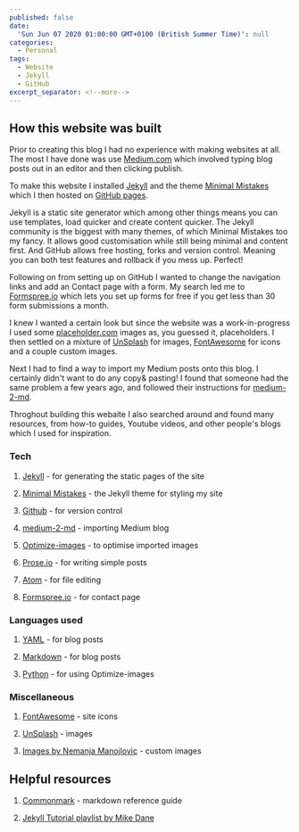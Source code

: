```yaml
---
published: false
date:
  'Sun Jun 07 2020 01:00:00 GMT+0100 (British Summer Time)': null
categories:
  - Personal
tags:
  - Website
  - Jekyll
  - GitHub
excerpt_separator: <!--more-->
---
```

## How this  website was built

Prior to creating this blog I had no experience with making websites at all. The most I have done was use [Medium.com](https://medium.com/about) which involved typing blog posts out in an editor and then clicking publish.

To make this website I installed [Jekyll](https://jekyllrb.com/) and the theme [Minimal Mistakes](https://mmistakes.github.io/minimal-mistakes/) which I then hosted on [GitHub pages](http://jmcglone.com/guides/github-pages/). 

Jekyll is a static site generator which among other things means you can use templates, load quicker and create content quicker. The Jekyll community is the biggest with many themes, of which Minimal Mistakes too my fancy. It allows good customisation while still being minimal and content first. And GitHub allows free hosting, forks and version control. Meaning you can both test features and rollback if you mess up. Perfect!

Following on from setting up on GitHub I wanted to change the navigation links and add an Contact page with a form. My search led me to [Formspree.io](https://formspree.io/) which lets you set up forms for free if you get less than 30 form submissions a month.

I knew I wanted a certain look but since the website was a work-in-progress I used some [placeholder.com](https://placeholder.com/) images as, you guessed it, placeholders. I then settled on a mixture of [UnSplash](https://unsplash.com/) for images, [FontAwesome](https://fontawesome.com) for icons and a couple custom images. 

Next I had to find a way to import my Medium posts onto this blog. I certainly didn't want to do any copy& pasting! I found that someone had the same problem a few years ago, and followed their instructions for [medium-2-md](https://www.gautamdhameja.com/medium-to-markdown-converter/).

Throghout building this webaite I also searched around and found many resources, from how-to guides, Youtube videos, and other people's blogs which I used for inspiration.

### Tech

1. [Jekyll](https://jekyllrb.com/) - for generating the static pages of the site

2. [Minimal Mistakes](https://mmistakes.github.io/minimal-mistakes/) - the Jekyll theme for styling my site

3. [Github](http://jmcglone.com/guides/github-pages/) - for version control

4. [medium-2-md](https://www.gautamdhameja.com/medium-to-markdown-converter/) - importing Medium blog

5. [Optimize-images](https://no-title.victordomingos.com/projects/optimize-images/) - to optimise imported images

6. [Prose.io](http://prose.io/#about) - for writing simple posts

7. [Atom](https://atom.io/) - for file editing

8. [Formspree.io](https://formspree.io/) - for contact page

### Languages used

1. [YAML](https://yaml.org/) - for blog posts

2. [Markdown](https://www.markdownguide.org/) - for blog posts

3. [Python](https://www.python.org/) - for using Optimize-images

### Miscellaneous

1. [FontAwesome](https://fontawesome.com) -  site icons

2. [UnSplash](https://unsplash.com/) - images

3. [Images by Nemanja Manojlovic](https://www.behance.net/nemus) - custom images

## Helpful resources

1. [Commonmark](https://jekyllrb.com/docs/posts/) - markdown reference guide

2. [Jekyll Tutorial playlist by Mike Dane](https://www.youtube.com/playlist?list=PLLAZ4kZ9dFpOPV5C5Ay0pHaa0RJFhcmcB) 





